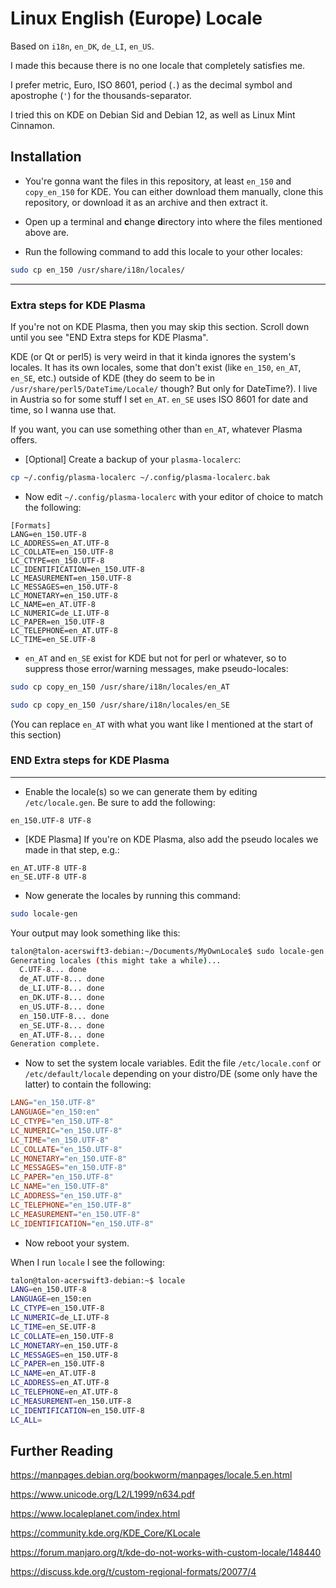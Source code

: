 <!-- # My own locale

English (Europe) `en_150`

Should go in `/usr/share/i18n/locales/.`  
`-rw-r--r-- 1 root root` -->

# Linux English (Europe) Locale

Based on `i18n`, `en_DK`, `de_LI`, `en_US`.

I made this because there is no one locale that completely satisfies me.

I prefer metric, Euro, ISO 8601, period (`.`) as the decimal symbol and
apostrophe (`'`) for the thousands-separator.

I tried this on KDE on Debian Sid and Debian 12, as well as Linux Mint Cinnamon.

## Installation

- You're gonna want the files in this repository, at least `en_150` and
  `copy_en_150` for KDE. You can either download them manually, clone this
  repository, or download it as an archive and then extract it.

- Open up a terminal and **c**hange **d**irectory into where the files
  mentioned above are.

- Run the following command to add this locale to your other locales:

```bash
sudo cp en_150 /usr/share/i18n/locales/
```

---

### Extra steps for KDE Plasma

If you're not on KDE Plasma, then you may skip this section. Scroll down until
you see "END Extra steps for KDE Plasma".

KDE (or Qt or perl5) is very weird in that it kinda ignores the system's
locales. It has its own locales, some that don't exist (like `en_150`, `en_AT`,
`en_SE`, etc.) outside of KDE (they do seem to be in
`/usr/share/perl5/DateTime/Locale/` though? But only for DateTime?). I live in
Austria so for some stuff I set `en_AT`. `en_SE` uses ISO 8601 for date and
time, so I wanna use that.

If you want, you can use something other than `en_AT`, whatever Plasma offers.

- [Optional] Create a backup of your `plasma-localerc`:

```bash
cp ~/.config/plasma-localerc ~/.config/plasma-localerc.bak
```

- Now edit `~/.config/plasma-localerc` with your editor of choice to match the
  following:

```plasma-localerc
[Formats]
LANG=en_150.UTF-8
LC_ADDRESS=en_AT.UTF-8
LC_COLLATE=en_150.UTF-8
LC_CTYPE=en_150.UTF-8
LC_IDENTIFICATION=en_150.UTF-8
LC_MEASUREMENT=en_150.UTF-8
LC_MESSAGES=en_150.UTF-8
LC_MONETARY=en_150.UTF-8
LC_NAME=en_AT.UTF-8
LC_NUMERIC=de_LI.UTF-8
LC_PAPER=en_150.UTF-8
LC_TELEPHONE=en_AT.UTF-8
LC_TIME=en_SE.UTF-8

```

- `en_AT` and `en_SE` exist for KDE but not for perl or whatever, so to suppress
  those error/warning messages, make pseudo-locales:

```bash
sudo cp copy_en_150 /usr/share/i18n/locales/en_AT
```

```bash
sudo cp copy_en_150 /usr/share/i18n/locales/en_SE
```

(You can replace `en_AT` with what you want like I mentioned at the start of this
section)

### END Extra steps for KDE Plasma

---

- Enable the locale(s) so we can generate them by editing `/etc/locale.gen`. Be
  sure to add the following:

```locales.gen
en_150.UTF-8 UTF-8
```

- [KDE Plasma] If you're on KDE Plasma, also add the pseudo locales we made in
  that step, e.g.:

```locales.gen
en_AT.UTF-8 UTF-8
en_SE.UTF-8 UTF-8
```

- Now generate the locales by running this command:

```bash
sudo locale-gen
```

Your output may look something like this:

```bash
talon@talon-acerswift3-debian:~/Documents/MyOwnLocale$ sudo locale-gen
Generating locales (this might take a while)...
  C.UTF-8... done
  de_AT.UTF-8... done
  de_LI.UTF-8... done
  en_DK.UTF-8... done
  en_US.UTF-8... done
  en_150.UTF-8... done
  en_SE.UTF-8... done
  en_AT.UTF-8... done
Generation complete.
```

- Now to set the system locale variables. Edit the file `/etc/locale.conf` or
  `/etc/default/locale` depending on your distro/DE (some only have the latter)
  to contain the following:

```conf
LANG="en_150.UTF-8"
LANGUAGE="en_150:en"
LC_CTYPE="en_150.UTF-8"
LC_NUMERIC="en_150.UTF-8"
LC_TIME="en_150.UTF-8"
LC_COLLATE="en_150.UTF-8"
LC_MONETARY="en_150.UTF-8"
LC_MESSAGES="en_150.UTF-8"
LC_PAPER="en_150.UTF-8"
LC_NAME="en_150.UTF-8"
LC_ADDRESS="en_150.UTF-8"
LC_TELEPHONE="en_150.UTF-8"
LC_MEASUREMENT="en_150.UTF-8"
LC_IDENTIFICATION="en_150.UTF-8"
```

- Now reboot your system.

When I run `locale` I see the following:

```bash
talon@talon-acerswift3-debian:~$ locale
LANG=en_150.UTF-8
LANGUAGE=en_150:en
LC_CTYPE=en_150.UTF-8
LC_NUMERIC=de_LI.UTF-8
LC_TIME=en_SE.UTF-8
LC_COLLATE=en_150.UTF-8
LC_MONETARY=en_150.UTF-8
LC_MESSAGES=en_150.UTF-8
LC_PAPER=en_150.UTF-8
LC_NAME=en_AT.UTF-8
LC_ADDRESS=en_AT.UTF-8
LC_TELEPHONE=en_AT.UTF-8
LC_MEASUREMENT=en_150.UTF-8
LC_IDENTIFICATION=en_150.UTF-8
LC_ALL=
```

## Further Reading

<https://manpages.debian.org/bookworm/manpages/locale.5.en.html>

<https://www.unicode.org/L2/L1999/n634.pdf>

<https://www.localeplanet.com/index.html>

<https://community.kde.org/KDE_Core/KLocale>

<https://forum.manjaro.org/t/kde-do-not-works-with-custom-locale/148440>

<https://discuss.kde.org/t/custom-regional-formats/20077/4>
